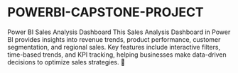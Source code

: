 # POWERBI-CAPSTONE-PROJECT
Power BI Sales Analysis Dashboard This Sales Analysis Dashboard in Power BI provides insights into revenue trends, product performance, customer segmentation, and regional sales. Key features include interactive filters, time-based trends, and KPI tracking, helping businesses make data-driven decisions to optimize sales strategies. 🚀
